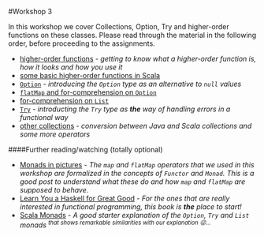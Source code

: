 #Workshop 3

In this workshop we cover Collections, Option, Try and higher-order functions on these classes.
Please read through the material in the following order, before proceeding to the assignments.

* [higher-order functions](higher-order-functions.md) - *getting to know what a higher-order function is, how it looks and how you use it*
* [some basic higher-order functions in Scala](functional-operators.md)
* [`Option`](option.md) - *introducing the `Option` type as an alternative to `null` values*
* [`flatMap` and for-comprehension on `Option`](option-flatmap.md)
* [for-comprehension on `List`](list-for-comprehensions.md)
* [`Try`](try.md) - *introducting the `Try` type as **the** way of handling errors in a functional way*
* [other collections](other-collections.md) - *conversion between Java and Scala collections and some more operators*

####Further reading/watching (totally optional)
* [Monads in pictures](http://adit.io/posts/2013-04-17-functors,_applicatives,_and_monads_in_pictures.html) - *The `map` and `flatMap` operators that we used in this workshop are formalized in the concepts of `Functor` and `Monad`. This is a good post to understand what these do and how `map` and `flatMap` are supposed to behave.*
* [Learn You a Haskell for Great Good](http://learnyouahaskell.com/) - *For the ones that are really interested in functional programming, this book is **the** place to start!*
* [Scala Monads](https://youtu.be/Mw_Jnn_Y5iA) - *A good starter explanation of the `Option`, `Try` and `List` monads <sup>that shows remarkable similarities with our explanation :stuck_out_tongue_winking_eye:...</sup>*
